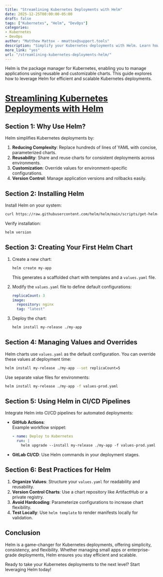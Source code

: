 ```yaml
---
title: "Streamlining Kubernetes Deployments with Helm"
date: 2025-12-25T00:00:00-05:00
draft: false
tags: ["Kubernetes", "Helm", "DevOps"]
categories:
- Kubernetes
- DevOps
author: "Matthew Mattox - mmattox@support.tools"
description: "Simplify your Kubernetes deployments with Helm. Learn how to create charts, manage values, and streamline your CI/CD workflows."
more_link: "yes"
url: "/streamlining-kubernetes-deployments-helm/"
---
```


Helm is the package manager for Kubernetes, enabling you to manage applications using reusable and customizable charts. This guide explores how to leverage Helm for efficient and scalable Kubernetes deployments.

<!--more-->

# [Streamlining Kubernetes Deployments with Helm](#streamlining-kubernetes-deployments-with-helm)

## Section 1: Why Use Helm?  
Helm simplifies Kubernetes deployments by:  
1. **Reducing Complexity**: Replace hundreds of lines of YAML with concise, parameterized charts.  
2. **Reusability**: Share and reuse charts for consistent deployments across environments.  
3. **Customization**: Override values for environment-specific configurations.  
4. **Version Control**: Manage application versions and rollbacks easily.

## Section 2: Installing Helm  
Install Helm on your system:  
```bash
curl https://raw.githubusercontent.com/helm/helm/main/scripts/get-helm-3 | bash
```

Verify installation:  
```bash
helm version
```

## Section 3: Creating Your First Helm Chart  
1. Create a new chart:  
   ```bash
   helm create my-app
   ```
   This generates a scaffolded chart with templates and a `values.yaml` file.

2. Modify the `values.yaml` file to define default configurations:  
   ```yaml
   replicaCount: 3
   image:
     repository: nginx
     tag: "latest"
   ```

3. Deploy the chart:  
   ```bash
   helm install my-release ./my-app
   ```

## Section 4: Managing Values and Overrides  
Helm charts use `values.yaml` as the default configuration. You can override these values at deployment time:  
```bash
helm install my-release ./my-app --set replicaCount=5
```

Use separate value files for environments:  
```bash
helm install my-release ./my-app -f values-prod.yaml
```

## Section 5: Using Helm in CI/CD Pipelines  
Integrate Helm into CI/CD pipelines for automated deployments:  
- **GitHub Actions**:  
  Example workflow snippet:  
  ```yaml
  - name: Deploy to Kubernetes
    run: |
      helm upgrade --install my-release ./my-app -f values-prod.yaml
  ```

- **GitLab CI/CD**: Use Helm commands in your deployment stages.

## Section 6: Best Practices for Helm  
1. **Organize Values**: Structure your `values.yaml` for readability and reusability.  
2. **Version Control Charts**: Use a chart repository like ArtifactHub or a private registry.  
3. **Avoid Hardcoding**: Parameterize configurations to increase chart flexibility.  
4. **Test Locally**: Use `helm template` to render manifests locally for validation.

## Conclusion  
Helm is a game-changer for Kubernetes deployments, offering simplicity, consistency, and flexibility. Whether managing small apps or enterprise-grade deployments, Helm ensures you stay efficient and scalable.

Ready to take your Kubernetes deployments to the next level? Start leveraging Helm today!
